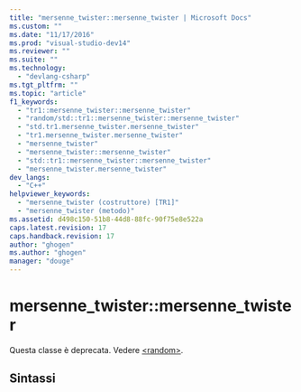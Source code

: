 ```yaml
---
title: "mersenne_twister::mersenne_twister | Microsoft Docs"
ms.custom: ""
ms.date: "11/17/2016"
ms.prod: "visual-studio-dev14"
ms.reviewer: ""
ms.suite: ""
ms.technology: 
  - "devlang-csharp"
ms.tgt_pltfrm: ""
ms.topic: "article"
f1_keywords: 
  - "tr1::mersenne_twister::mersenne_twister"
  - "random/std::tr1::mersenne_twister::mersenne_twister"
  - "std.tr1.mersenne_twister.mersenne_twister"
  - "tr1.mersenne_twister.mersenne_twister"
  - "mersenne_twister"
  - "mersenne_twister::mersenne_twister"
  - "std::tr1::mersenne_twister::mersenne_twister"
  - "mersenne_twister.mersenne_twister"
dev_langs: 
  - "C++"
helpviewer_keywords: 
  - "mersenne_twister (costruttore) [TR1]"
  - "mersenne_twister (metodo)"
ms.assetid: d498c150-51b8-44d8-88fc-90f75e8e522a
caps.latest.revision: 17
caps.handback.revision: 17
author: "ghogen"
ms.author: "ghogen"
manager: "douge"
---
```

# mersenne_twister::mersenne_twister
Questa classe è deprecata. Vedere [\<random\>](../Topic/%3Crandom%3E.md).  
  
## Sintassi